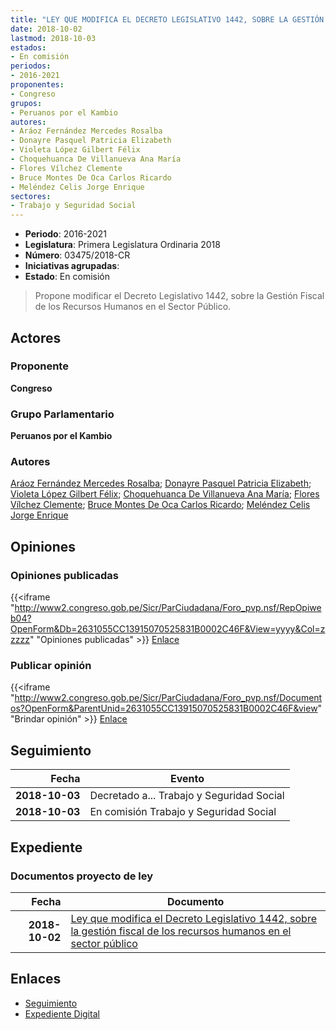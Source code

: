 ```yaml
---
title: "LEY QUE MODIFICA EL DECRETO LEGISLATIVO 1442, SOBRE LA GESTIÓN FISCAL DE LOS RECURSOS HUMANOS EN EL SECTOR PÚBLICO"
date: 2018-10-02
lastmod: 2018-10-03
estados:
- En comisión
periodos:
- 2016-2021
proponentes:
- Congreso
grupos:
- Peruanos por el Kambio
autores:
- Aráoz Fernández Mercedes Rosalba
- Donayre Pasquel Patricia Elizabeth
- Violeta López Gilbert Félix
- Choquehuanca De Villanueva Ana María
- Flores Vílchez Clemente
- Bruce Montes De Oca Carlos Ricardo
- Meléndez Celis Jorge Enrique
sectores:
- Trabajo y Seguridad Social
---
```

- **Periodo**: 2016-2021
- **Legislatura**: Primera Legislatura Ordinaria 2018
- **Número**: 03475/2018-CR
- **Iniciativas agrupadas**: 
- **Estado**: En comisión

> Propone modificar el Decreto Legislativo 1442, sobre la Gestión Fiscal de los Recursos Humanos en el Sector Público.


## Actores

### Proponente

**Congreso**

### Grupo Parlamentario

**Peruanos por el Kambio**

### Autores

[Aráoz Fernández Mercedes Rosalba](mailto:mailto:maraoz@congreso.gob.pe); [Donayre Pasquel Patricia Elizabeth](mailto:mailto:pdonayre@congreso.gob.pe); [Violeta López Gilbert Félix](mailto:mailto:gvioleta@congreso.gob.pe); [Choquehuanca De Villanueva Ana María](mailto:mailto:achoquehuanca@congreso.gob.pe); [Flores Vílchez Clemente](mailto:mailto:cflores@congreso.gob.pe); [Bruce Montes De Oca Carlos Ricardo](mailto:mailto:cbruce@congreso.gob.pe); [Meléndez Celis Jorge Enrique](mailto:mailto:jmelendez@congreso.gob.pe)

## Opiniones

### Opiniones publicadas

{{<iframe "http://www2.congreso.gob.pe/Sicr/ParCiudadana/Foro_pvp.nsf/RepOpiweb04?OpenForm&Db=2631055CC13915070525831B0002C46F&View=yyyy&Col=zzzzz" "Opiniones publicadas" >}}
[Enlace](http://www2.congreso.gob.pe/Sicr/ParCiudadana/Foro_pvp.nsf/RepOpiweb04?OpenForm&Db=2631055CC13915070525831B0002C46F&View=yyyy&Col=zzzzz)

### Publicar opinión

{{<iframe "http://www2.congreso.gob.pe/Sicr/ParCiudadana/Foro_pvp.nsf/Documentos?OpenForm&ParentUnid=2631055CC13915070525831B0002C46F&view" "Brindar opinión" >}}
[Enlace](http://www2.congreso.gob.pe/Sicr/ParCiudadana/Foro_pvp.nsf/Documentos?OpenForm&ParentUnid=2631055CC13915070525831B0002C46F&view)


## Seguimiento

| Fecha | Evento |
|------:|--------|
| **2018-10-03** | Decretado a... Trabajo y Seguridad Social |
| **2018-10-03** | En comisión Trabajo y Seguridad Social |

## Expediente

### Documentos proyecto de ley

| Fecha | Documento |
|------:|-----------|
| **2018-10-02** | [Ley que modifica el Decreto Legislativo 1442, sobre la gestión fiscal de los recursos humanos en el sector público](http://www.leyes.congreso.gob.pe/Documentos/2016_2021/Proyectos_de_Ley_y_de_Resoluciones_Legislativas/PL0347520181002.pdf) |

## Enlaces

- [Seguimiento](http://www2.congreso.gob.pe/Sicr/TraDocEstProc/CLProLey2016.nsf/f7fff46988ca05b1052578e100829cc7/451c0580f843c8fa0525831a00736885?OpenDocument)
- [Expediente Digital](http://www2.congreso.gob.pe/Sicr/TraDocEstProc/CLProLey2016.nsf/f7fff46988ca05b1052578e100829cc7/451c0580f843c8fa0525831a00736885?OpenDocument&Click=05257FB7005EB655.eb71d0cf91d8294e05256cdf006b5706/$Body/0.1C6C)

